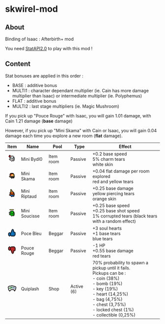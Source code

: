 # skwirel-mod

## About

Binding of Isaac : Afterbirth+ mod

You need [StatAPI2.0](https://steamcommunity.com/sharedfiles/filedetails/?id=1431542487) to play with this mod !

## Content

Stat bonuses are applied in this order :

- BASE : additive bonus
- MULTI1 : character dependant multiplier (ie. Cain has more damage multiplier than Isaac) or intermediate multiplier (ie. Polyphemus)
- FLAT : additive bonus
- MULTI2 : last stage multipliers (ie. Magic Mushroom)

If you pick up "Pouce Rouge" with Isaac, you will gain 1.01 damage, with Cain 1.21 damage (**base** damage)

However, if you pick up "Mini Skama" with Cain or Isaac, you will gain 0.04 damage each time you explore a new room (**flat** damage).

Item                                                            | Name     | Pool | Type      | Effect
--------------------------------------------------------------- | -------- | --- | ------ | -----------
![Bydl0](https://raw.githubusercontent.com/yopox/skwirel-mod/master/resources/gfx/Items/Collectibles/item_bydl0.png) | Mini Bydl0 | Item room | Passive | +0.2 base speed <br> 5% charm tears <br> white skin
![Skama](https://raw.githubusercontent.com/yopox/skwirel-mod/master/resources/gfx/Items/Collectibles/item_skama.png) | Mini Skama | Item room | Passive |  +0.04 flat damage per room explored <br> red and yellow tears
![Riptaud](https://raw.githubusercontent.com/yopox/skwirel-mod/master/resources/gfx/Items/Collectibles/item_ripto.png) | Mini Riptaud | Item room | Passive | +0.25 base damage <br> yellow piercing tears <br> orange skin
![Soucisse](https://raw.githubusercontent.com/yopox/skwirel-mod/master/resources/gfx/Items/Collectibles/item_soucisse.png) | Mini Soucisse | Item room | Passive | +0.25 base speed <br> +0.25 base shot speed <br> 1% corrupted tears (black tears with a random effect)
![Poce Bleu](https://raw.githubusercontent.com/yopox/skwirel-mod/master/resources/gfx/Items/Collectibles/item_poceBleu.png) | Poce Bleu | Beggar | Passive | +3 soul hearts <br> +1 base tears <br> blue tears
![Pouce Rouge](https://raw.githubusercontent.com/yopox/skwirel-mod/master/resources/gfx/Items/Collectibles/item_pouceRouge.png) | Pouce Rouge | Beggar | Passive | -1 HP <br> +0.55 base damage <br> red tears
![Quiplash](https://raw.githubusercontent.com/yopox/skwirel-mod/master/resources/gfx/Items/Collectibles/item_quiplash.png) | Quiplash | Shop | Active (6) | 70% probability to spawn a pickup until it fails. <br> Pickups can be : <br> - coin (38%) <br> - bomb (19%) <br> - key (19%) <br> - heart (14,25%) <br> - bag (4,75%) <br> - chest (3,75%) <br> - locked chest (1%) <br> - collectible (0,25%)


<!-- 
## Trinkets

### GTX Titan

```
+ SPD
+ TEARS
```

## Items

### Active

#### Magic Potion (shop)

```
Bonus de dommage pour la salle en cours qui décroît à chaque salle visitée.
Se recharge en 6 salles
```

### Passive

#### SOU6 (treasure) [ok]

```
+ 0.3 SPEED [ok]
+ 1 TEARS [ok]
+ 0.25 TEARS SPEED [ok]
Le personnage est vert [ok]
```

#### YOPOX (treasure)

```
Technology [ok]
+ 1 LUCK [ok]
Costume lunette bleue
Les tirs sont bleus
```

#### ARTHURR (boss)

```
+ % DEVIL DEAL
x 1.3 DMG
Le personnage a la tête d'Arthur
```

#### BOULMAJIK (boss)

```
+ 1 HP
+ 0.35 DMG
+ 1 TEARS
+ 0.15 SPEED
Le personnage rétrécit (au lavage)
```

#### FRANCHISE (?)

```
Le compteur de pièces descend à 0 et le joueur reçoit un bonus de stats proportionnel à la perte de pièces
```

#### PAPA (treasure)

```
Donne 2 familiers aléatoires
- DMG
+ SPEED
```

#### POUSSVER (secret)

```
Poison tears
Acid tears
Les tears sont verts
```

#### POUCE ROUGE (beggar)

```
- 1 HP
Fire tears [ok]
+ 1 coeur noir
+ 0.2 DMG [ok]
Les tears sont rouges
```

#### POCE BLEU (beggar)

```
+ 3 coeurs bleus
+ 0.4 TEARS
```

#### COUSCOUSSIÈRE (treasure)

```
+ DMG
- TEARS SIZE
+ TEARS
Les tears sont jaune foncé
```

#### SIRIL (treasure)

```
+ TEARS
- SPD
+ DMG
```

#### GAMER LAPTOP (shop)

```
+ DMG
+ SPEED
```

#### MACBOOK PRO (shop)

```
+ DMG
- SPEED
+ 2 blue hearts
Les tears sont gris
```

#### SONY VEGAS (shop)

```
+ SPEED
```

### Familiars

#### YOUTUBE (treasure)

```
Lance des piercing tears (logo youtube)
```

#### E-PENSER (treasure)

```
Apparait avec une chance de 1/2 à chaque salle
Lance des tears avec l'effet 20/20 (double tears)
``` -->
